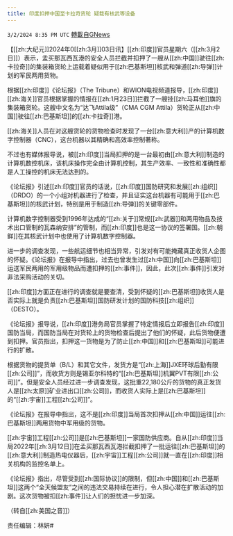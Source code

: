 ```yaml
---
title: 印度扣押中国至卡拉奇货轮 疑载有核武等设备
---
```

`3/2/2024 8:35 PM UTC` [轉載自GNews](https://gnews.org/articles/2359615)

【[[zh:大纪元]]2024年0[[zh:3月]]03日讯】[[zh:印度]]官员星期六（[[zh:3月2日]]）表示，孟买那瓦西瓦港的安全人员拦截并扣押了一艘从[[zh:中国]]驶往[[zh:卡拉奇]]的集装箱货轮上运载着疑似用于[[zh:巴基斯坦]]核武和弹道[[zh:导弹]]计划的军民两用货物。

根据[[zh:印度]]《论坛报》（The Tribune）和WION电视频道报导，[[zh:印度]][[zh:海关]]官员根据掌握的情报在[[zh:1月23日]]拦截了一艘挂[[zh:马耳他]]旗的集装箱货轮。这艘中文名为“达飞Attila级”（CMA CGM Attila）货轮正从[[zh:中国]]驶往[[zh:巴基斯坦]]的[[zh:卡拉奇]]港。

[[zh:海关]]人员在对这艘货轮的货物检查时发现了一台[[zh:意大利]]产的计算机数字控制器（CNC），这台机器以其精确和高效率控制&#33879;称。

不过也有媒体报导说，被[[zh:印度]]当局扣押的是一台最初由[[zh:意大利]]制造的计算机数控机床，该机床操作完全由计算机控制，其生产效率、一致性和准确性都是人工操控的机床无法达到的。

《论坛报》引述[[zh:印度]]官员的话说，[[zh:印度]]国防研究和发展[[zh:组织]]（DRDO）的一个小组对机器进行了检查，并且证实这台机器有可能用于[[zh:巴基斯坦]]的核武计划，特别是用于制造[[zh:导弹]]的关键零部件。

计算机数字控制器受到1996年达成的“[[zh:关于]]常规[[zh:武器]]和两用物品及技术出口管制的瓦森纳安排”的管制，而[[zh:印度]]也是这一协议的签署国。[[zh:朝鲜]]在其核武计划中也使用了计算机数字控制器。

进一步的调查发现，一些航运细节也相当异常，引发对有可能掩藏真正收货人企图的怀疑。《论坛报》在报导中指出，过去也曾发生过[[zh:中国]]向[[zh:巴基斯坦]]运送军民两用的军用级物品而遭扣押的[[zh:事件]]，因此，此次[[zh:事件]]引发对非法采购活动的关切。

[[zh:印度]]方面正在进行的调查就是要查清，受到怀疑的[[zh:巴基斯坦]]收货人是否实际上就是负责[[zh:巴基斯坦]]国防研发计划的国防科技[[zh:组织]]（DESTO）。

《论坛报》报导说，[[zh:印度]]港务局官员掌握了特定情报后立即报告[[zh:印度]]国防当局，而国防当局在对货轮上的货物检查后提出了他们的怀疑，此后货物便遭到扣押。官员指出，扣押这一货物是为了防止[[zh:中国]]和[[zh:巴基斯坦]]可能进行的扩散。

根据货物的提货单（B/L）和其它文件，发货方是“[[zh:上海]]JXE环球后勤有限[[zh:公司]]”，而收货方则是锡亚尔科特的“[[zh:巴基斯坦]]机翼PVT有限[[zh:公司]]”。但是安全人员经过进一步调查发现，这批重22,180公斤的货物的真正发货人是[[zh:太原]]矿业进出口[[zh:公司]]，而收货人实际上是[[zh:巴基斯坦]]的“[[zh:宇宙]]工程[[zh:公司]]”。

《论坛报》在报导中指出，这不是[[zh:印度]]当局首次扣押从[[zh:中国]]运往[[zh:巴基斯坦]]两用货物中军用级的货物。

[[zh:宇宙]]工程[[zh:公司]]是[[zh:巴基斯坦]]一家国防供应商。自从[[zh:印度]]当局2022年[[zh:3月12日]]在孟买那瓦西瓦港拦截扣押了一批运往[[zh:巴基斯坦]]的[[zh:意大利]]制造热电仪器后，[[zh:宇宙]]工程[[zh:公司]]就一直在[[zh:印度]]相关机构的监控名单上。

《论坛报》指出，尽管受到[[zh:国际协议]]的限制，但[[zh:中国]]和[[zh:巴基斯坦]]这两个“全天候盟友”之间的违法交易持续在进行，令人担心潜在扩散活动的加剧。这次货物被扣[[zh:事件]]让人们的担忧进一步加深。

（转自[[zh:美国之音]]）

责任编辑：林妍#
